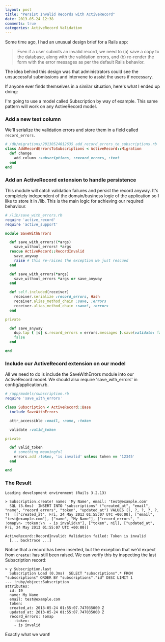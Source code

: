 ```yaml
---
layout: post
title: "Persist Invalid Records with ActiveRecord"
date: 2013-05-24 12:38
comments: true
categories: ActiveRecord Validation
---
```


Some time ago, I had an unusual design brief for a Rails app:

> Even if a user submits an invalid record, we need to
>   (a) save a copy to the database, along with the validation errors, and
>   (b) re-render the form with the error messages as per the default Rails behavior.

The idea behind this design was that administrators could see the unsuccessful submissions and intervene to assist the users if necessary.

If anyone ever finds themselves in a similar situation, here's what I ended up doing:

I'm going to use a model called Subscription by way of example. This same pattern will work on any ActiveRecord model.

### Add a new text column

We'll serialize the validation errors and store them in a field called `record_errors`.

~~~ ruby
# /db/migrations/20130524012635_add_record_errors_to_subscriptions.rb
class AddRecordErrorsToSubscriptions < ActiveRecord::Migration
  def change
    add_column :subscriptions, :record_errors, :text
  end
end
~~~

### Add an ActiveRecord extension to handle persistence

This module will catch validation failures and persist the record anyway. It's completely independent of the domain/business logic of the application so I like to store it in /lib. This is the main logic for achieving our required behaviour.

~~~ ruby
# /lib/save_with_errors.rb
require 'active_record'
require 'active_support'

module SaveWithErrors

  def save_with_errors!(*args)
    save_without_errors! *args
  rescue ActiveRecord::RecordInvalid
    save_anyway
    raise # this re-raises the exception we just rescued
  end

  def save_with_errors(*args)
    save_without_errors *args or save_anyway
  end

  def self.included(receiver)
    receiver.serialize :record_errors, Hash
    receiver.alias_method_chain :save, :errors
    receiver.alias_method_chain :save!, :errors
  end

private

  def save_anyway
    dup.tap { |s| s.record_errors = errors.messages }.save(validate: false)
    false
  end

end
~~~

### Include our ActiveRecord extension on our model

All we need to do is include the SaveWithErrors module into our ActiveRecord model. We should also require 'save_with_errors' in config/application.rb.

~~~ ruby
# /app/models/subscription.rb
require 'save_with_errors'

class Subscription < ActiveRecord::Base
  include SaveWithErrors

  attr_accessible :email, :name, :token

  validate :valid_token

private

  def valid_token
    # something meaningful
    errors.add :token, 'is invalid' unless token == '12345'
  end

end
~~~

### The Result

    Loading development environment (Rails 3.2.13)

    > Subscription.create! name: 'My Name', email: 'test@example.com'
      SQL (3.6ms)  INSERT INTO "subscriptions" ("created_at", "email", "name", "record_errors", "token", "updated_at") VALUES (?, ?, ?, ?, ?, ?)  [["created_at", Fri, 24 May 2013 01:55:07 UTC +00:00], ["email", "test@example.com"], ["name", "My Name"], ["record_errors", "--- !omap\n- :token:\n  - is invalid\n"], ["token", nil], ["updated_at", Fri, 24 May 2013 01:55:07 UTC +00:00]]
    
    ActiveRecord::RecordInvalid: Validation failed: Token is invalid
      [... backtrace ...]

Notice that a record has been inserted, but the exception that we'd expect from `create!` has still been raised. We can verify this by inspecting the last Subscription record:

    > y Subscription.last
      Subscription Load (0.3ms)  SELECT "subscriptions".* FROM "subscriptions" ORDER BY "subscriptions"."id" DESC LIMIT 1
    --- !ruby/object:Subscription
    attributes:
      id: 19
      name: My Name
      email: test@example.com
      token: 
      created_at: 2013-05-24 01:55:07.747035000 Z
      updated_at: 2013-05-24 01:55:07.747035000 Z
      record_errors: !omap
      - :token:
        - is invalid

Exactly what we want!




